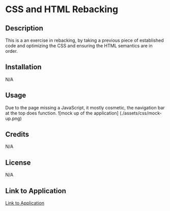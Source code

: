 # CSS and HTML Rebacking

## Description
This is a an exercise in rebacking, by taking a previous piece of established code and optimizing the CSS and ensuring the HTML semantics are in order.

## Installation
N/A

## Usage
Due to the page missing a JavaScript, it mostly cosmetic, the navigation bar at the top does function.
![mock up of the application] (./assets/css/mock-up.png)
## Credits
N/A

## License
N/A

## Link to Application
[Link to Application](https://www.cgordon5025.github.io/CSS-and-HTML-Rebacking)